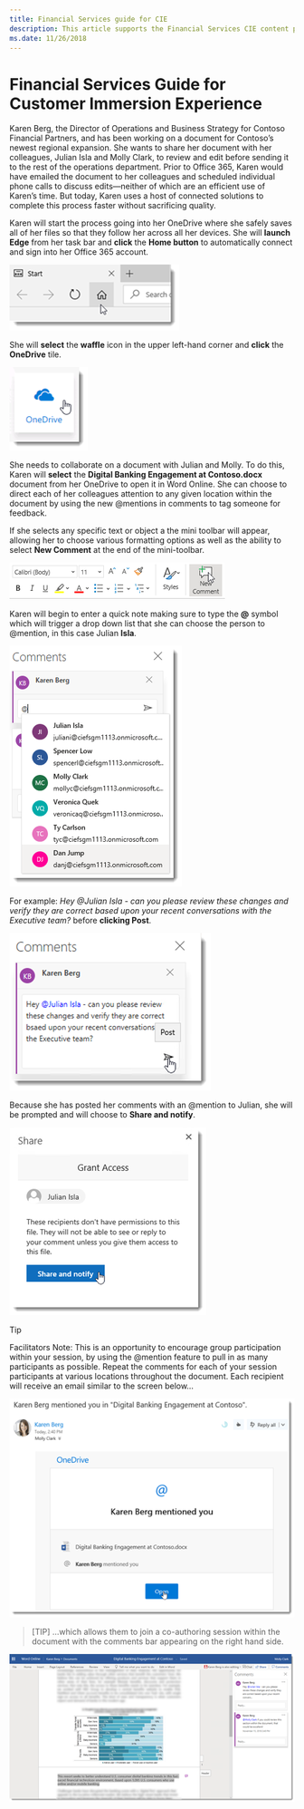 ```yaml
---
title: Financial Services guide for CIE
description: This article supports the Financial Services CIE content pack
ms.date: 11/26/2018
---
```

# Financial Services Guide for Customer Immersion Experience

Karen Berg, the Director of Operations and Business Strategy for Contoso Financial Partners, and has been working on a document for Contoso’s newest regional expansion.  She wants to share her document with her colleagues, Julian Isla and Molly Clark, to review and edit before sending it to the rest of the operations department.  Prior to Office 365, Karen would have emailed the document to her colleagues and scheduled individual phone calls to discuss edits—neither of which are an efficient use of Karen’s time.  But today, Karen uses a host of connected solutions to complete this process faster without sacrificing quality.

Karen will start the process going into her OneDrive where she safely saves all of her files so that they follow her across all her devices.  She will **launch Edge** from her task bar and **click** the **Home button** to automatically connect and sign into her Office 365 account.

![Image of the home icon in Microsoft Edge browser](images/image002.png)

She will **select** the **waffle** icon in the upper left-hand corner and **click** the **OneDrive** tile.

![Image of the Microsoft OneDrive icon](images/image003.png)

She needs to collaborate on a document with Julian and Molly.  To do this, Karen will **select** the **Digital Banking Engagement at Contoso.docx** document from her OneDrive to open it in Word Online.  She can choose to direct each of her colleagues attention to any given location within the document by using the new @mentions in comments to tag someone for feedback.

If she selects any specific text or object a the mini toolbar will appear, allowing her to choose various formatting options as well as the ability to select **New Comment** at the end of the mini-toolbar.

![Image of toolbar within Microsoft Word](images/image004.png)

Karen will begin to enter a quick note making sure to type the **@** symbol which will trigger a drop down list that she can choose the person to @mention, in this case Julian **Isla**.

![Image of Comments menu with @ mention feature built in](images/image006.png)

For example: *Hey @Julian Isla - can you please review these changes and verify they are correct based upon your recent conversations with the Executive team?*  before **clicking Post**.

![Image of Comments with information](images/image009.png)

Because she has posted her comments with an @mention to Julian, she will be prompted and will choose to **Share and notify**.

![Image of Grant Access for Julian Isla](images/image011.png)

> [!TIP]
> Facilitators Note:  This is an opportunity to encourage group participation within your session, by using the  @mention feature to pull in as many participants as possible.  Repeat the comments for each of your session participants at various locations throughout the document.  Each recipient will receive an email similar to the screen below…

![Image of OneDrive link to open shared document](images/image015.png)

>[TIP]
> …which allows them to join a co-authoring session within the document with the comments bar appearing on the right hand side.

![Image of Word document](images/image017.png)